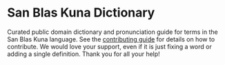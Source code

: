 
# San Blas Kuna Dictionary

Curated public domain dictionary and pronunciation guide for terms in the San Blas Kuna language. See the [contributing guide](https://github.com/drumworkteam/term/blob/make/.github/contributing.md) for details on how to contribute. We would love your support, even if it is just fixing a word or adding a single definition. Thank you for all your help!